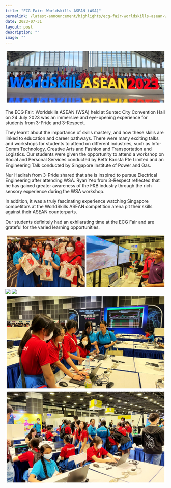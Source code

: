 ```yaml
---
title: "ECG Fair: Worldskills ASEAN (WSA)"
permalink: /latest-announcement/highlights/ecg-fair-worldskills-asean-wsa/
date: 2023-07-31
layout: post
description: ""
image: ""
---
```

![](/images/Highlights%20Post/ECGFairWSA2023-1.jpg)

The ECG Fair: Worldskills ASEAN (WSA) held at Suntec City Convention Hall on 24 July 2023 was an immersive and eye-opening experience for students from 3-Pride and 3-Respect.
 
They learnt about the importance of skills mastery, and how these skills are linked to education and career pathways. There were many exciting talks and workshops for students to attend on different industries, such as Info-Comm Technology, Creative Arts and Fashion and Transportation and Logistics. Our students were given the opportunity to attend a workshop on Social and Personal Services conducted by Bettr Barista Pte Limited and an Engineering Talk conducted by Singapore Institute of Power and Gas.
 
Nur Hadirah from 3-Pride shared that she is inspired to pursue Electrical Engineering after attending WSA. Ryan Yeo from 3-Respect reflected that he has gained greater awareness of the F&B industry through the rich sensory experience during the WSA workshop.
 
In addition, it was a truly fascinating experience watching Singapore competitors at the WorldSkills ASEAN competition arena pit their skills against their ASEAN counterparts.
 
Our students definitely had an exhilarating time at the ECG Fair and are grateful for the varied learning opportunities.

![](/images/Highlights%20Post/ECGFairWSA2023-2.jpg)
![](/images/Highlights%20Post/ECGFairWSA2023-3.jpg)
![](/images/Highlights%20Post/ECGFairWSA2023-4.jpg)
![](/images/Highlights%20Post/ECGFairWSA2023-5.jpg)
![](/images/Highlights%20Post/ECGFairWSA2023-6.jpg)